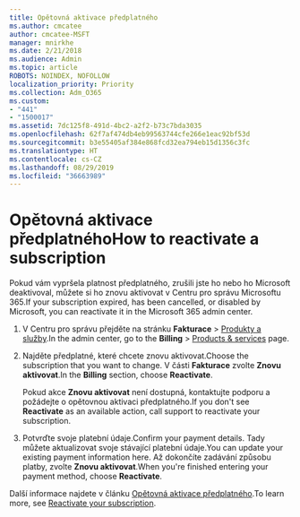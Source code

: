 ```yaml
---
title: Opětovná aktivace předplatného
ms.author: cmcatee
author: cmcatee-MSFT
manager: mnirkhe
ms.date: 2/21/2018
ms.audience: Admin
ms.topic: article
ROBOTS: NOINDEX, NOFOLLOW
localization_priority: Priority
ms.collection: Adm_O365
ms.custom:
- "441"
- "1500017"
ms.assetid: 7dc125f8-491d-4bc2-a2f2-b73c7bda3035
ms.openlocfilehash: 62f7af474db4eb99563744cfe266e1eac92bf53d
ms.sourcegitcommit: b3e55405af384e868fcd32ea794eb15d1356c3fc
ms.translationtype: HT
ms.contentlocale: cs-CZ
ms.lasthandoff: 08/29/2019
ms.locfileid: "36663989"
---
```

# <a name="how-to-reactivate-a-subscription"></a><span data-ttu-id="58540-102">Opětovná aktivace předplatného</span><span class="sxs-lookup"><span data-stu-id="58540-102">How to reactivate a subscription</span></span>

<span data-ttu-id="58540-103">Pokud vám vypršela platnost předplatného, zrušili jste ho nebo ho Microsoft deaktivoval, můžete si ho znovu aktivovat v Centru pro správu Microsoftu 365.</span><span class="sxs-lookup"><span data-stu-id="58540-103">If your subscription expired, has been cancelled, or disabled by Microsoft, you can reactivate it in the Microsoft 365 admin center.</span></span>
  
1. <span data-ttu-id="58540-104">V Centru pro správu přejděte na stránku **Fakturace** \> [Produkty a služby](https://go.microsoft.com/fwlink/p/?linkid=842054).</span><span class="sxs-lookup"><span data-stu-id="58540-104">In the admin center, go to the **Billing** \> [Products & services](https://go.microsoft.com/fwlink/p/?linkid=842054) page.</span></span>

2. <span data-ttu-id="58540-105">Najděte předplatné, které chcete znovu aktivovat.</span><span class="sxs-lookup"><span data-stu-id="58540-105">Choose the subscription that you want to change.</span></span> <span data-ttu-id="58540-106">V části **Fakturace** zvolte **Znovu aktivovat**.</span><span class="sxs-lookup"><span data-stu-id="58540-106">In the **Billing** section, choose **Reactivate**.</span></span>

    <span data-ttu-id="58540-107">Pokud akce **Znovu aktivovat** není dostupná, kontaktujte podporu a požádejte o opětovnou aktivaci předplatného.</span><span class="sxs-lookup"><span data-stu-id="58540-107">If you don't see **Reactivate** as an available action, call support to reactivate your subscription.</span></span>

3. <span data-ttu-id="58540-108">Potvrďte svoje platební údaje.</span><span class="sxs-lookup"><span data-stu-id="58540-108">Confirm your payment details.</span></span> <span data-ttu-id="58540-109">Tady můžete aktualizovat svoje stávající platební údaje.</span><span class="sxs-lookup"><span data-stu-id="58540-109">You can update your existing payment information here.</span></span> <span data-ttu-id="58540-110">Až dokončíte zadávání způsobu platby, zvolte **Znovu aktivovat**.</span><span class="sxs-lookup"><span data-stu-id="58540-110">When you're finished entering your payment method, choose **Reactivate**.</span></span>

<span data-ttu-id="58540-111">Další informace najdete v článku [Opětovná aktivace předplatného](https://docs.microsoft.com/office365/admin/subscriptions-and-billing/reactivate-your-subscription).</span><span class="sxs-lookup"><span data-stu-id="58540-111">To learn more, see [Reactivate your subscription](https://docs.microsoft.com/office365/admin/subscriptions-and-billing/reactivate-your-subscription).</span></span>